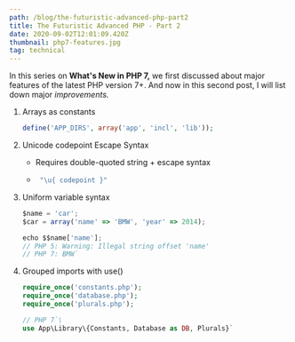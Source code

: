 ```yaml
---
path: /blog/the-futuristic-advanced-php-part2
title: The Futuristic Advanced PHP - Part 2
date: 2020-09-02T12:01:09.420Z
thumbnail: php7-features.jpg
tag: technical
---
```

In this series on **What's New in PHP 7,** we first discussed about major features of the latest PHP version 7+. And now in this second post, I will list down major *improvements.*

1. Arrays as constants
   ```php
   define('APP_DIRS', array('app', 'incl', 'lib'));
2. Unicode codepoint Escape Syntax

   * Requires double-quoted string + escape syntax
   * ```php 
      "\u{ codepoint }"
3. Uniform variable syntax
   ```javascript
   $name = 'car';
   $car = array('name' => 'BMW', 'year' => 2014);

   echo $$name['name'];
   // PHP 5: Warning: Illegal string offset 'name'
   // PHP 7: BMW`

4. Grouped imports with use()
   ```php
   require_once('constants.php');
   require_once('database.php');
   require_once('plurals.php');

   // PHP 7`\
   use App\Library\{Constants, Database as DB, Plurals}`




